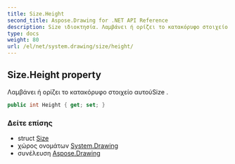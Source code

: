 ```yaml
---
title: Size.Height
second_title: Aspose.Drawing for .NET API Reference
description: Size ιδιοκτησία. Λαμβάνει ή ορίζει το κατακόρυφο στοιχείο αυτούSize .
type: docs
weight: 80
url: /el/net/system.drawing/size/height/
---
```

## Size.Height property

Λαμβάνει ή ορίζει το κατακόρυφο στοιχείο αυτούSize .

```csharp
public int Height { get; set; }
```

### Δείτε επίσης

* struct [Size](../)
* χώρος ονομάτων [System.Drawing](../../size/)
* συνέλευση [Aspose.Drawing](../../../)


